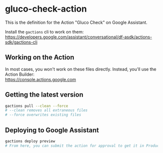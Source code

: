 # gluco-check-action
This is the definition for the Action "Gluco Check" on Google Assistant. 

Install the `gactions` cli to work on them:  
https://developers.google.com/assistant/conversational/df-asdk/actions-sdk/gactions-cli

## Working on the Action
In most cases, you won't work on these files directly. Instead, you'll use the Action Builder:  
https://console.actions.google.com  

## Getting the latest version
```sh
gactions pull --clean --force
# --clean removes all extraneous files
# --force overwrites existing files
```

## Deploying to Google Assistant
```sh
gactions deploy preview
# From here, you can submit the action for approval to get it in Production
```